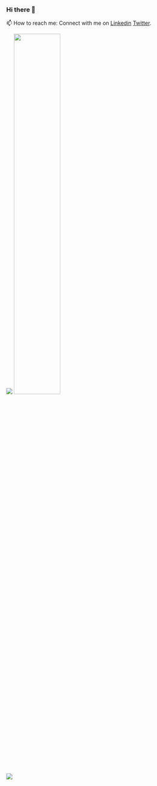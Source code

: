 ### Hi there 👋

📫 How to reach me: Connect with me on [Linkedin](https://www.linkedin.com/in/girish23/) [Twitter](https://twitter.com/DroidGarg).
<br/>
<p align="left">
    <img src="https://github-readme-stats.vercel.app/api?username=gargvader&&show_icons=true&title_color=ffffff&icon_color=bb2acf&text_color=daf7dc&bg_color=151515">
<a href="https://play.google.com/store/apps/details?id=com.girish.alarmgroups" target="_blank">
    <img width="49.5%" src="https://playbadges.pavi2410.me/badge/full?id=com.girish.alarmgroups" href="https://play.google.com/store/apps/details?id=com.girish.alarmgroups" />
</a>
</p>
<br>

<img src="https://komarev.com/ghpvc/?username=gargVader">

